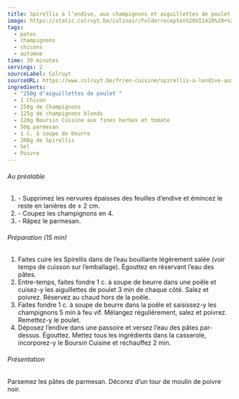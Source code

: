 ```yaml
---
title: Spirellis à l’endive, aux champignons et aiguillettes de poulet
image: https://static.colruyt.be/culinair/Folderrecepten%20VI1420%20+%20weekmenu%20VI1520/Spirelli%20met%20kippenhaasje,%20andijvie%20en%20champignons_MR.jpg
tags:
  - pates
  - champignons
  - chicons
  - automne
time: 30 minutes
servings: 2
sourceLabel: Colruyt
sourceURL: https://www.colruyt.be/fr/en-cuisine/spirellis-a-lendive-aux-champignons-et-aiguillettes-de-poulet
ingredients:
  - "250g d'aiguillettes de poulet "
  - 1 Chicon
  - 250g de Champignons
  - 125g de champignons blonds
  - 120g Boursin Cuisine aux fines herbes et tomate
  - 50g parmesan
  - 1 c. à soupe de beurre
  - 200g de Spirellis
  - Sel
  - Poivre
---
```

###### Au préalable

1. \- Supprimez les nervures épaisses des feuilles d’endive et émincez le reste en lanières de ± 2 cm.
2. \- Coupez les champignons en 4.
3. \- Râpez le parmesan.

###### Préparation (15 min)

1. Faites cuire les Spirellis dans de l’eau bouillante légèrement salée (voir temps de cuisson sur l’emballage). Égouttez en réservant l’eau des pâtes.
2. Entre-temps, faites fondre 1 c. à soupe de beurre dans une poêle et cuisez-y les aiguillettes de poulet 3 min de chaque côté. Salez et poivrez. Réservez au chaud hors de la poêle.
3. Faites fondre 1 c. à soupe de beurre dans la poêle et saisissez-y les champignons 5 min à feu vif. Mélangez régulièrement, salez et poivrez. Remettez-y le poulet.
4. Déposez l’endive dans une passoire et versez l’eau des pâtes par-dessus. Égouttez. Mettez tous les ingrédients dans la casserole, incorporez-y le Boursin Cuisine et réchauffez 2 min.

###### Présentation

Parsemez les pâtes de parmesan. Décorez d’un tour de moulin de poivre noir.